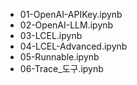 
- 01-OpenAI-APIKey.ipynb
- 02-OpenAI-LLM.ipynb
- 03-LCEL.ipynb
- 04-LCEL-Advanced.ipynb
- 05-Runnable.ipynb 
- 06-Trace_도구.ipynb





